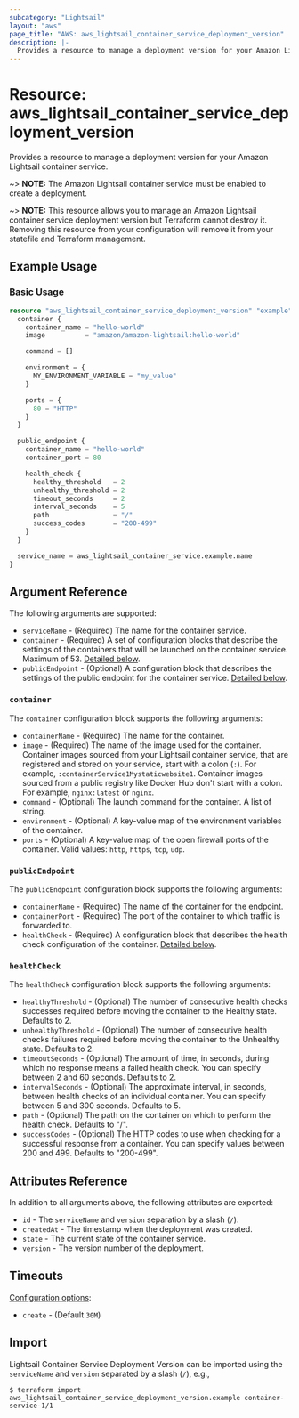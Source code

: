 ```yaml
---
subcategory: "Lightsail"
layout: "aws"
page_title: "AWS: aws_lightsail_container_service_deployment_version"
description: |-
  Provides a resource to manage a deployment version for your Amazon Lightsail container service.
---
```


# Resource: aws_lightsail_container_service_deployment_version

Provides a resource to manage a deployment version for your Amazon Lightsail container service.

~> **NOTE:** The Amazon Lightsail container service must be enabled to create a deployment.

~> **NOTE:** This resource allows you to manage an Amazon Lightsail container service deployment version but Terraform cannot destroy it. Removing this resource from your configuration will remove it from your statefile and Terraform management.

## Example Usage

### Basic Usage

```terraform
resource "aws_lightsail_container_service_deployment_version" "example" {
  container {
    container_name = "hello-world"
    image          = "amazon/amazon-lightsail:hello-world"

    command = []

    environment = {
      MY_ENVIRONMENT_VARIABLE = "my_value"
    }

    ports = {
      80 = "HTTP"
    }
  }

  public_endpoint {
    container_name = "hello-world"
    container_port = 80

    health_check {
      healthy_threshold   = 2
      unhealthy_threshold = 2
      timeout_seconds     = 2
      interval_seconds    = 5
      path                = "/"
      success_codes       = "200-499"
    }
  }

  service_name = aws_lightsail_container_service.example.name
}
```

## Argument Reference

The following arguments are supported:

* `serviceName` - (Required) The name for the container service.
* `container` - (Required) A set of configuration blocks that describe the settings of the containers that will be launched on the container service. Maximum of 53. [Detailed below](#container).
* `publicEndpoint` - (Optional) A configuration block that describes the settings of the public endpoint for the container service. [Detailed below](#public_endpoint).

### `container`

The `container` configuration block supports the following arguments:

* `containerName` - (Required) The name for the container.
* `image` - (Required) The name of the image used for the container. Container images sourced from your Lightsail container service, that are registered and stored on your service, start with a colon (`:`). For example, `:containerService1Mystaticwebsite1`. Container images sourced from a public registry like Docker Hub don't start with a colon. For example, `nginx:latest` or `nginx`.
* `command` - (Optional) The launch command for the container. A list of string.
* `environment` - (Optional) A key-value map of the environment variables of the container.
* `ports` - (Optional) A key-value map of the open firewall ports of the container. Valid values: `http`, `https`, `tcp`, `udp`.

### `publicEndpoint`

The `publicEndpoint` configuration block supports the following arguments:

* `containerName` - (Required) The name of the container for the endpoint.
* `containerPort` - (Required) The port of the container to which traffic is forwarded to.
* `healthCheck` - (Required) A configuration block that describes the health check configuration of the container. [Detailed below](#health_check).

### `healthCheck`

The `healthCheck` configuration block supports the following arguments:

* `healthyThreshold` - (Optional) The number of consecutive health checks successes required before moving the container to the Healthy state. Defaults to 2.
* `unhealthyThreshold` - (Optional) The number of consecutive health checks failures required before moving the container to the Unhealthy state. Defaults to 2.
* `timeoutSeconds` - (Optional) The amount of time, in seconds, during which no response means a failed health check. You can specify between 2 and 60 seconds. Defaults to 2.
* `intervalSeconds` - (Optional) The approximate interval, in seconds, between health checks of an individual container. You can specify between 5 and 300 seconds. Defaults to 5.
* `path` - (Optional) The path on the container on which to perform the health check. Defaults to "/".
* `successCodes` - (Optional) The HTTP codes to use when checking for a successful response from a container. You can specify values between 200 and 499. Defaults to "200-499".

## Attributes Reference

In addition to all arguments above, the following attributes are exported:

* `id` - The `serviceName` and `version` separation by a slash (`/`).
* `createdAt` - The timestamp when the deployment was created.
* `state` - The current state of the container service.
* `version` - The version number of the deployment.

## Timeouts

[Configuration options](https://developer.hashicorp.com/terraform/language/resources/syntax#operation-timeouts):

* `create` - (Default `30M`)

## Import

Lightsail Container Service Deployment Version can be imported using the `serviceName` and `version` separated by a slash (`/`), e.g.,

```shell
$ terraform import aws_lightsail_container_service_deployment_version.example container-service-1/1
```

<!-- cache-key: cdktf-0.17.0-pre.15 input-df24f4af961c9106c763ad5989924b3e4436a3dc55ac099fd1292a2504a2bee9 -->